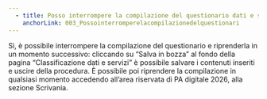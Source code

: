```yaml
---
  - title: Posso interrompere la compilazione del questionario dati e servizi per riprenderla in un secondo momento?
    anchorLink: 003_Possointerromperelacompilazionedelquestionari
---
```


Sì, è possibile interrompere la compilazione del questionario e riprenderla in un momento successivo: cliccando su “Salva in bozza” al fondo della pagina “Classificazione dati e servizi” è possibile salvare i contenuti inseriti e uscire della procedura. È possibile poi riprendere la compilazione in qualsiasi momento accedendo all’area riservata di PA digitale 2026, alla sezione Scrivania.